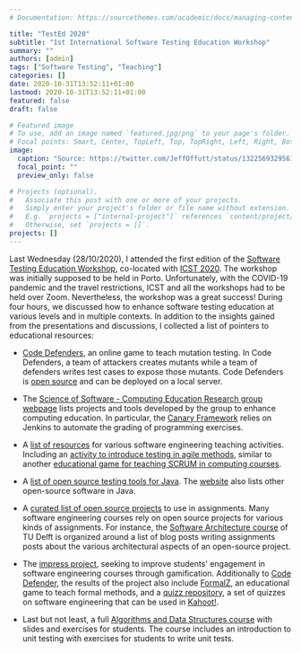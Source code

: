```yaml
---
# Documentation: https://sourcethemes.com/academic/docs/managing-content/

title: "TestEd 2020"
subtitle: "1st International Software Testing Education Workshop"
summary: ""
authors: [admin]
tags: ["Software Testing", "Teaching"]
categories: []
date: 2020-10-31T13:52:11+01:00
lastmod: 2020-10-31T13:52:11+01:00
featured: false
draft: false

# Featured image
# To use, add an image named `featured.jpg/png` to your page's folder.
# Focal points: Smart, Center, TopLeft, Top, TopRight, Left, Right, BottomLeft, Bottom, BottomRight.
image:
  caption: "Source: https://twitter.com/JeffOffutt/status/1322569329561477121"
  focal_point: ""
  preview_only: false

# Projects (optional).
#   Associate this post with one or more of your projects.
#   Simply enter your project's folder or file name without extension.
#   E.g. `projects = ["internal-project"]` references `content/project/deep-learning/index.md`.
#   Otherwise, set `projects = []`.
projects: []
---
```


Last Wednesday (28/10/2020), I attended the first edition of the [Software Testing Education Workshop](https://testedworkshop.github.io), co-located with [ICST 2020](https://icst2020.info). The workshop was initially supposed to be held in Porto. Unfortunately, with the COVID-19 pandemic and the travel restrictions, ICST and all the workshops had to be held over Zoom. Nevertheless, the workshop was a great success! During four hours, we discussed how to enhance software testing education at various levels and in multiple contexts.  In addition to the insights gained from the presentations and discussions, I collected a list of pointers to educational resources:

  - [Code Defenders](https://code-defenders.org/), an online game to teach mutation testing. In Code Defenders, a team of attackers creates mutants while a team of defenders writes test cases to expose those mutants. Code Defenders is [open source](https://github.com/CodeDefenders/CodeDefenders) and can be deployed on a local server.

  - The [Science of Software - Computing Education Research group webpage](https://sos-cer.github.io) lists projects and tools developed by the group to enhance computing education. In particular, the [Canary Framework](https://sos-cer.github.io/projects/auto-grading) relies on Jenkins to automate the grading of programming exercises.

  - A [list of resources](http://www.cs.virginia.edu/~up3f/resources/index.php) for various software engineering teaching activities. Including an [activity to introduce testing in agile methods](https://uva.hosted.panopto.com/Panopto/Pages/Viewer.aspx?id=32a85eb0-d315-4e6a-af8b-abbe00706b3d), similar to another [educational game for teaching SCRUM in computing courses](https://doi.org/10.1016/j.jss.2013.05.030).

  - A [list of open source testing tools for Java](https://java-source.net/open-source/testing-tools). The [website](https://java-source.net) also lists other open-source software in Java.

  - A [curated list of open source projects](http://foss2serve.org/index.php/HFOSS_Projects) to use in assignments. Many software engineering courses rely on open source projects for various kinds of assignments. For instance, the [Software Architecture course](https://se.ewi.tudelft.nl/delftswa/) of TU Delft is organized around a list of blog posts writing assignments posts about the various architectural aspects of an open-source project.

  - The [impress project](https://impress-project.eu/), seeking to improve students' engagement in software engineering courses through gamification. Additionally to [Code Defender](https://impress-project.eu/codedefenders/), the results of the project also include [FormalZ](https://impress-project.eu/formalz/), an educational game to teach formal methods, and a [quizz repository](https://impress-project.eu/quiz-repository/), a set of quizzes on software engineering that can be used in [Kahoot!](https://create.kahoot.it/auth/login?next=/search%3Fcreator%3Dimpressproject).

  - Last but not least, a full [Algorithms and Data Structures course](https://github.com/arcuri82/algorithms) with slides and exercises for students. The course includes an introduction to unit testing with exercises for students to write unit tests.
